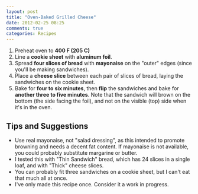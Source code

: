 ```yaml
---
layout: post
title: "Oven-Baked Grilled Cheese"
date: 2012-02-25 08:25
comments: true
categories: Recipes
---
```


1. Preheat oven to **400 F (205 C)**
2. Line a **cookie sheet** with **aluminum foil**.
3. Spread **four slices of bread** with **mayonaise** on the "outer"
   edges (since you'll be making sandwiches).
4. Place a **cheese slice** between each pair of slices of bread,
   laying the sandwiches on the cookie sheet.
5. Bake for **four to six minutes**, then **flip** the sandwiches
   and bake for **another three to five minutes**. Note that the
   sandwich will brown on the bottom (the side facing the foil), and
   not on the visible (top) side when it's in the oven.

Tips and Suggestions
--------------------

- Use real mayonaise, not "salad dressing", as this intended to
  promote browning and needs a decent fat content. If mayonaise is
  not available, you could probably substitute margarine or butter.
- I tested this with "Thin Sandwich" bread, which has 24 slices in a
  single loaf, and with "Thick" cheese slices.
- You can probably fit three sandwiches on a cookie sheet, but I
  can't eat that much all at once.
- I've only made this recipe once. Consider it a work in progress.


<!--

<ol>
    <li>Pre-heat oven to <strong>400 &deg;F (205 &deg;C)</strong>.</li>
    <li><strong>Line (a) cookie sheet(s)</strong> with aluminum foil.</li>

    <li>Perform n times, once for each sandwich:</li>
<ol>
    <li>Spread <strong>a slice of bread</strong> with <strong>real mayonnaise</strong> on the outer face, and lay mayonnaise side down, on the lined cookie sheet.</li>
    <li>Place a <strong>slice of ham</strong> (or five) on top of the slice of bread on the cookie sheet.</li>
    <li>Place a <strong>cheese slice</strong> (or two) on top of the slice(s) of ham.</li>
    <li>Spread <strong>another slice of bread</strong> with mayonnaise on <strong>both sides</strong>, and lay on top of the cheese slice(s) to form a sandwich.</li></ol>

    <li><strong>Bake</strong> for <strong>four to six minutes</strong>, then <strong>flip</strong> the sandwiches and bake for another <strong>three to five minutes</strong>.</li>
</ol>

<em>Tip: No mayonnaise? Substitute margarine, but spread it only on the outer faces of the sandwich. Avoid "salad dressing", as it does not have a high enough oil content.</em>

!able

-->
